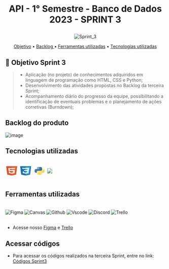 
# <p align = "center" > API - 1° Semestre - Banco de Dados 2023 - SPRINT 3 </p>
  
 <p align="center"><img src="https://github.com/DevTudoFatec/Avaliacao360/assets/127264350/1981d3b6-6f26-4e87-929f-7ec261029e39" alt="Sprint_3" style="width:500px;height:500px;"></p>
 
<p align="center">
 <a href ="#dart-objetivo-sprint-2">Objetivo</a>  •
 <a href ="#backlog-do-produto"> Backlog </a>  •
 <a href="#ferramentas-utilizadas">Ferramentas utilizadas</a> •
 <a href="#tecnologias-utilizadas">Tecnologias utilizadas</a>
</p>
  
## :dart: Objetivo Sprint 3

> - Aplicação (no projeto) de conhecimentos adquiridos em linguagem de programação como HTML, CSS e Python;
> - Desenvolvimento das atividades propostas no Backlog da terceira Sprint;
> - Acompanhamento diário do progresso da equipe, possibilitando a identificação de eventuais problemas e o planejamento de ações corretivas (Burndown);
 
## Backlog do produto
![image](https://user-images.githubusercontent.com/111203231/233815240-93709471-a9eb-4046-aa48-4923cebdae66.png)

## Tecnologias utilizadas

<div style="display: inline_block"><br>
  <img align="center" alt="HTML" height="30" width="40" src="https://raw.githubusercontent.com/devicons/devicon/master/icons/html5/html5-original.svg">
  <img align="center" alt="CSS" height="30" width="40" src="https://raw.githubusercontent.com/devicons/devicon/master/icons/css3/css3-original.svg">
  <img align="center" alt="Python" height="30" width="40" src="https://raw.githubusercontent.com/devicons/devicon/master/icons/python/python-original.svg">
  <img align="center" alt"JSON" height="30" width"40" src="https://user-images.githubusercontent.com/111203231/233870200-deb22a10-a7e3-4d06-9d31-63ae0354aad0.png">
 <div style="display: inline_block"><br>
   
## Ferramentas utilizadas

<div style="display: inline_block"><br>
 
  <img align="center" alt="Figma" height="30" width="40" src="https://cdn.jsdelivr.net/gh/devicons/devicon/icons/figma/figma-original.svg" />
  <img align="center" alt="Canvas" height="30" width="40" src="https://cdn.jsdelivr.net/gh/devicons/devicon/icons/canva/canva-original.svg" />
  <img align="center" alt="Github" height="40" width="40" src="https://pngimg.com/uploads/github/github_PNG51.png" />
  <img align="center" alt="Vscode" height="30" width="40" src="https://cdn.jsdelivr.net/gh/devicons/devicon/icons/vscode/vscode-original.svg" />
  <img align="center" alt="Discord" height="40" width="40" src="https://logodownload.org/wp-content/uploads/2017/11/discord-logo-1-1-2048x2048.png" />
  <img align="center" alt="Trello" height="30" width="40" src="https://logos-world.net/wp-content/uploads/2021/02/Trello-Emblem.png" />
  <div style="display: inline_block"><br>
  
  + Acesse nosso [Figma](https://www.figma.com/file/86VvL8DaM6IR9RH06jVobp/PBLTeX-Projeto?node-id=0%3A1&t=Av9utODXTrCT0tAK-1) e [Trello](https://trello.com/b/CHEOxSyG/avalia%C3%A7%C3%A3o-360)
    
  ## Acessar códigos
   + Para acessar os códigos realizados na terceira Sprint, entre no link: [Códigos Sprint3](https://github.com/DevTudoFatec/Avaliacao360/tree/Sprint_3)
